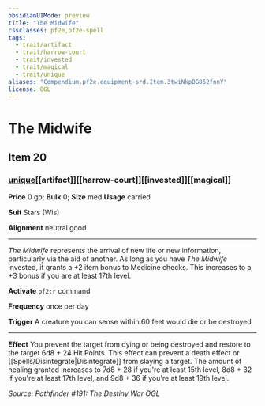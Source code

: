 ```yaml
---
obsidianUIMode: preview
title: "The Midwife"
cssclasses: pf2e,pf2e-spell
tags:
  - trait/artifact
  - trait/harrow-court
  - trait/invested
  - trait/magical
  - trait/unique
aliases: "Compendium.pf2e.equipment-srd.Item.3twiNkpDG862fnnY"
license: OGL
---
```

# The Midwife
## Item 20
### [unique](unique "Unique Rarity Trait")[[artifact]][[harrow-court]][[invested]][[magical]]


**Price** 0 gp; 
**Bulk** 0; **Size** med
**Usage** carried

**Suit** Stars (Wis)

**Alignment** neutral good

* * *

_The Midwife_ represents the arrival of new life or new information, particularly via the aid of another. As long as you have _The Midwife_ invested, it grants a +2 item bonus to Medicine checks. This increases to a +3 bonus if you are at least 17th level.

**Activate** `pf2:r` command

**Frequency** once per day

**Trigger** A creature you can sense within 60 feet would die or be destroyed

* * *

**Effect** You prevent the target from dying or being destroyed and restore to the target 6d8 + 24 Hit Points. This effect can prevent a death effect or [[Spells/Disintegrate|Disintegrate]] from slaying a target. The amount of healing granted increases to 7d8 + 28 if you're at least 15th level, 8d8 + 32 if you're at least 17th level, and 9d8 + 36 if you're at least 19th level.

*Source: Pathfinder #191: The Destiny War*
*OGL*